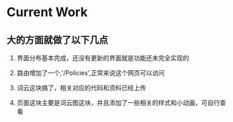 # Current Work

## 大的方面就做了以下几点

1. 界面分布基本完成，还没有更新的界面就是功能还未完全实现的

2. 路由增加了一个,'/Policies',正常来说这个网页可以访问

3. 词云这块搞了，相关对应的代码和资料已经上传

4. 页面这块主要是词云图这块，并且添加了一些相关的样式和小动画，可自行查看

   
